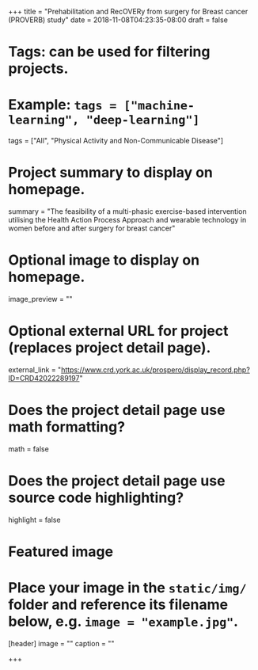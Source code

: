 +++
title = "Prehabilitation and RecOVERy from surgery for Breast cancer (PROVERB) study"
date = 2018-11-08T04:23:35-08:00
draft = false

# Tags: can be used for filtering projects.
# Example: `tags = ["machine-learning", "deep-learning"]`
tags = ["All", "Physical Activity and Non-Communicable Disease"]

# Project summary to display on homepage.
summary = "The feasibility of a multi-phasic exercise-based intervention utilising the Health Action Process Approach and wearable technology in women before and after surgery for breast cancer"

# Optional image to display on homepage.
image_preview = ""

# Optional external URL for project (replaces project detail page).
external_link = "https://www.crd.york.ac.uk/prospero/display_record.php?ID=CRD42022289197"

# Does the project detail page use math formatting?
math = false

# Does the project detail page use source code highlighting?
highlight = false

# Featured image
# Place your image in the `static/img/` folder and reference its filename below, e.g. `image = "example.jpg"`.
[header]
image = ""
caption = ""

+++
